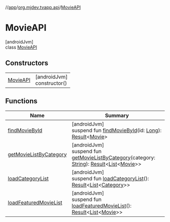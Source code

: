 //[app](../../../index.md)/[org.mjdev.tvapp.api](../index.md)/[MovieAPI](index.md)

# MovieAPI

[androidJvm]\
class [MovieAPI](index.md)

## Constructors

| | |
|---|---|
| [MovieAPI](-movie-a-p-i.md) | [androidJvm]<br>constructor() |

## Functions

| Name | Summary |
|---|---|
| [findMovieById](find-movie-by-id.md) | [androidJvm]<br>suspend fun [findMovieById](find-movie-by-id.md)(id: [Long](https://kotlinlang.org/api/latest/jvm/stdlib/kotlin/-long/index.html)): [Result](../../org.mjdev.tvapp.base.helpers/-result/index.md)&lt;[Movie](../../org.mjdev.tvapp.data/-movie/index.md)&gt; |
| [getMovieListByCategory](get-movie-list-by-category.md) | [androidJvm]<br>suspend fun [getMovieListByCategory](get-movie-list-by-category.md)(category: [String](https://kotlinlang.org/api/latest/jvm/stdlib/kotlin/-string/index.html)): [Result](../../org.mjdev.tvapp.base.helpers/-result/index.md)&lt;[List](https://kotlinlang.org/api/latest/jvm/stdlib/kotlin.collections/-list/index.html)&lt;[Movie](../../org.mjdev.tvapp.data/-movie/index.md)&gt;&gt; |
| [loadCategoryList](load-category-list.md) | [androidJvm]<br>suspend fun [loadCategoryList](load-category-list.md)(): [Result](../../org.mjdev.tvapp.base.helpers/-result/index.md)&lt;[List](https://kotlinlang.org/api/latest/jvm/stdlib/kotlin.collections/-list/index.html)&lt;[Category](../../org.mjdev.tvapp.data/-category/index.md)&gt;&gt; |
| [loadFeaturedMovieList](load-featured-movie-list.md) | [androidJvm]<br>suspend fun [loadFeaturedMovieList](load-featured-movie-list.md)(): [Result](../../org.mjdev.tvapp.base.helpers/-result/index.md)&lt;[List](https://kotlinlang.org/api/latest/jvm/stdlib/kotlin.collections/-list/index.html)&lt;[Movie](../../org.mjdev.tvapp.data/-movie/index.md)&gt;&gt; |
